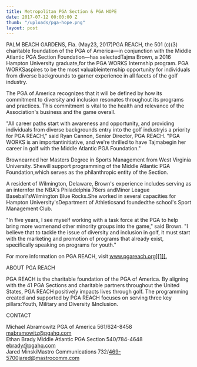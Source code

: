 ```yaml
---
title: Metropolitan PGA Section & PGA HOPE
date: 2017-07-12 00:00:00 Z
thumb: "/uploads/pga-hope.png"
layout: post
---
```


PALM BEACH GARDENS, Fla. (May23, 2017)PGA REACH, the 501 (c)(3) charitable foundation of the PGA of America—in conjunction with the Middle Atlantic PGA Section Foundation—has selectedTajma Brown, a 2016 Hampton University graduate,for the PGA WORKS Internship program. PGA WORKSaspires to be the most valuableinternship opportunity for individuals from diverse backgrounds to garner experience in all facets of the golf industry.

The PGA of America recognizes that it will be defined by how its commitment to diversity and inclusion resonates throughout its programs and practices. This commitment is vital to the health and relevance of the Association's business and the game overall.

"All career paths start with awareness and opportunity, and providing individuals from diverse backgrounds entry into the golf industryis a priority for PGA REACH," said Ryan Cannon, Senior Director, PGA REACH. "PGA WORKS is an importantinitiative, and we're thrilled to have Tajmabegin her career in golf with the Middle Atlantic PGA Foundation."

Brownearned her Masters Degree in Sports Management from West Virginia University. Shewill support programming of the Middle Atlantic PGA Foundation,which serves as the philanthropic entity of the Section.

A resident of Wilmington, Delaware, Brown's experience includes serving as an internfor the NBA's Philadelphia 76ers andMinor League Baseball'sWilmington Blue Rocks.She worked in several capacities for Hampton University'sDepartment of Athleticsand foundedthe school's Sport Management Club.

"In five years, I see myself working with a task force at the PGA to help bring more womenand other minority groups into the game," said Brown. "I believe that to tackle the issue of diversity and inclusion in golf, it must start with the marketing and promotion of programs that already exist, specifically speaking on programs for youth."

For more information on PGA REACH, visit [www.pgareach.org][1][. ][2]

ABOUT PGA REACH

PGA REACH is the charitable foundation of the PGA of America. By aligning with the 41 PGA Sections and charitable partners throughout the United States, PGA REACH positively impacts lives through golf. The programming created and supported by PGA REACH focuses on serving three key pillars:Youth, Military and Diversity &Inclusion.

CONTACT

Michael Abramowitz PGA of America 561/624-8458 mabramowitz@pgahq.com  
Ethan Brady Middle Atlantic PGA Section 540/784-4648 ebrady@pgahq.com  
Jared MinskiMastro Communications 732/469-5700jared@mastrocomm.com

[1]: https://pgareach.org/pga
[2]: https://pgareach.org/metropolitan-pga-section-pga-hope-3/undefined